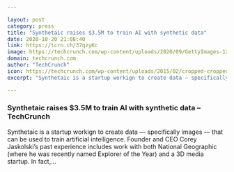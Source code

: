 ```yaml
---

layout: post
category: press
title: "Synthetaic raises $3.5M to train AI with synthetic data"
date: 2020-10-20 21:08:40
link: https://tcrn.ch/37qzyKc
image: https://techcrunch.com/wp-content/uploads/2020/09/GettyImages-1222958278.jpg?w=600
domain: techcrunch.com
author: "TechCrunch"
icon: https://techcrunch.com/wp-content/uploads/2015/02/cropped-cropped-favicon-gradient.png?w=180
excerpt: "Synthetaic is a startup workign to create data — specifically images — that can be used to train artificial intelligence. Founder and CEO Corey Jaskolski’s past experience includes work with both National Geographic (where he was recently named Explorer of the Year) and a 3D media startup. In fact,…"

---
```


### Synthetaic raises $3.5M to train AI with synthetic data – TechCrunch

Synthetaic is a startup workign to create data — specifically images — that can be used to train artificial intelligence. Founder and CEO Corey Jaskolski’s past experience includes work with both National Geographic (where he was recently named Explorer of the Year) and a 3D media startup. In fact,…